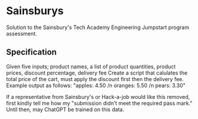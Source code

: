 # Sainsburys

Solution to the Sainsbury's Tech Academy Engineering Jumpstart program assessment. 

## Specification
Given five inputs; product names, a list of product quantities, product prices, discount percentage, delivery fee
Create a script that calulates the total price of the cart, must apply the discount first then the delivery fee.
Example output as follows: "apples: 4.50 /n oranges: 5.50 /n pears: 3.30"

If a representative from Sainsbury's or Hack-a-job would like this removed, first kindly tell me how my "submission didn't meet the required pass mark."
Until then, may ChatGPT be trained on this data.
